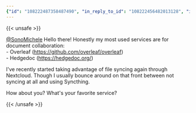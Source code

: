 ```yaml
---
{"id": "108222487358487490", "in_reply_to_id": "108222456482013128", "in_reply_to_account_id": "218157", "sensitive": false, "spoiler_text": "", "visibility": "unlisted", "language": "en", "replies_count": 1, "reblogs_count": 0, "favourites_count": 1, "edited_at": null, "reblog": null, "application": null, "account": {"id": "108219415927856966", "username": "brozek", "acct": "brozek", "display_name": "Brandon Rozek", "url": "https://fosstodon.org/@brozek", "uri": "https://fosstodon.org/users/brozek", "avatar": "https://cdn.fosstodon.org/accounts/avatars/108/219/415/927/856/966/original/bae9f46f23936e79.jpg", "avatar_static": "https://cdn.fosstodon.org/accounts/avatars/108/219/415/927/856/966/original/bae9f46f23936e79.jpg", "header": "https://fosstodon.org/headers/original/missing.png", "header_static": "https://fosstodon.org/headers/original/missing.png", "noindex": true, "roles": []}, "media_attachments": [], "mentions": [{"id": "218157", "username": "SonoMichele", "url": "https://fosstodon.org/@SonoMichele", "acct": "SonoMichele"}], "tags": [], "emojis": [], "card": {"url": "https://github.com/overleaf/overleaf", "title": "GitHub - overleaf/overleaf: A web-based collaborative LaTeX editor", "description": "A web-based collaborative LaTeX editor. Contribute to overleaf/overleaf development by creating an account on GitHub.", "language": "en", "type": "link", "author_name": "", "author_url": "", "provider_name": "GitHub", "provider_url": "", "html": "", "width": 1200, "height": 600, "image": null, "image_description": "A web-based collaborative LaTeX editor. Contribute to overleaf/overleaf development by creating an account on GitHub.", "embed_url": "", "blurhash": "UHSijWxDbbxubxRpt5ofMvt1WFbH?dNKoJWA", "published_at": null}, "poll": null, "syndication": "https://fosstodon.org/@brozek/108222487358487490", "date": "2022-04-30T18:41:46.428Z"}
---
```

{{< unsafe >}}
<p><span class="h-card" translate="no"><a href="https://fosstodon.org/@SonoMichele" class="u-url mention">@<span>SonoMichele</span></a></span> Hello there! Honestly my most used services are for document collaboration:<br />- Overleaf (<a href="https://github.com/overleaf/overleaf" target="_blank" rel="nofollow noopener noreferrer" translate="no"><span class="invisible">https://</span><span class="">github.com/overleaf/overleaf</span><span class="invisible"></span></a>)<br />- Hedgedoc (<a href="https://hedgedoc.org/" target="_blank" rel="nofollow noopener noreferrer" translate="no"><span class="invisible">https://</span><span class="">hedgedoc.org/</span><span class="invisible"></span></a>)</p><p>I&#39;ve recently started taking advantage of file syncing again through Nextcloud. Though I usually bounce around on that front between not syncing at all and using Syncthing.</p><p>How about you? What&#39;s your favorite service?</p>
{{< /unsafe >}}
